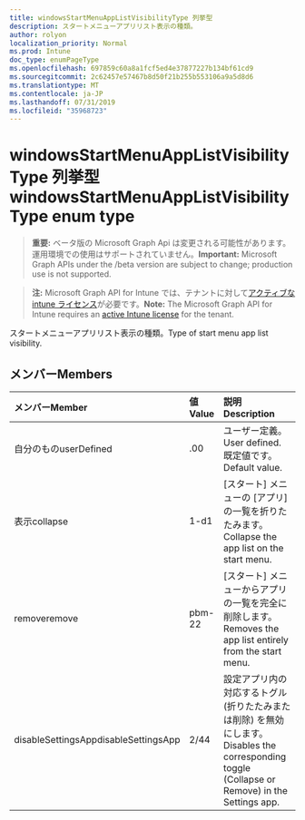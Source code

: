 ```yaml
---
title: windowsStartMenuAppListVisibilityType 列挙型
description: スタートメニューアプリリスト表示の種類。
author: rolyon
localization_priority: Normal
ms.prod: Intune
doc_type: enumPageType
ms.openlocfilehash: 697859c60a8a1fcf5ed4e37877227b134bf61cd9
ms.sourcegitcommit: 2c62457e57467b8d50f21b255b553106a9a5d8d6
ms.translationtype: MT
ms.contentlocale: ja-JP
ms.lasthandoff: 07/31/2019
ms.locfileid: "35968723"
---
```

# <a name="windowsstartmenuapplistvisibilitytype-enum-type"></a><span data-ttu-id="3eec1-103">windowsStartMenuAppListVisibilityType 列挙型</span><span class="sxs-lookup"><span data-stu-id="3eec1-103">windowsStartMenuAppListVisibilityType enum type</span></span>

> <span data-ttu-id="3eec1-104">**重要:** ベータ版の Microsoft Graph Api は変更される可能性があります。運用環境での使用はサポートされていません。</span><span class="sxs-lookup"><span data-stu-id="3eec1-104">**Important:** Microsoft Graph APIs under the /beta version are subject to change; production use is not supported.</span></span>

> <span data-ttu-id="3eec1-105">**注:** Microsoft Graph API for Intune では、テナントに対して[アクティブな intune ライセンス](https://go.microsoft.com/fwlink/?linkid=839381)が必要です。</span><span class="sxs-lookup"><span data-stu-id="3eec1-105">**Note:** The Microsoft Graph API for Intune requires an [active Intune license](https://go.microsoft.com/fwlink/?linkid=839381) for the tenant.</span></span>

<span data-ttu-id="3eec1-106">スタートメニューアプリリスト表示の種類。</span><span class="sxs-lookup"><span data-stu-id="3eec1-106">Type of start menu app list visibility.</span></span>

## <a name="members"></a><span data-ttu-id="3eec1-107">メンバー</span><span class="sxs-lookup"><span data-stu-id="3eec1-107">Members</span></span>
|<span data-ttu-id="3eec1-108">メンバー</span><span class="sxs-lookup"><span data-stu-id="3eec1-108">Member</span></span>|<span data-ttu-id="3eec1-109">値</span><span class="sxs-lookup"><span data-stu-id="3eec1-109">Value</span></span>|<span data-ttu-id="3eec1-110">説明</span><span class="sxs-lookup"><span data-stu-id="3eec1-110">Description</span></span>|
|:---|:---|:---|
|<span data-ttu-id="3eec1-111">自分のもの</span><span class="sxs-lookup"><span data-stu-id="3eec1-111">userDefined</span></span>|<span data-ttu-id="3eec1-112">.0</span><span class="sxs-lookup"><span data-stu-id="3eec1-112">0</span></span>|<span data-ttu-id="3eec1-113">ユーザー定義。</span><span class="sxs-lookup"><span data-stu-id="3eec1-113">User defined.</span></span> <span data-ttu-id="3eec1-114">既定値です。</span><span class="sxs-lookup"><span data-stu-id="3eec1-114">Default value.</span></span>|
|<span data-ttu-id="3eec1-115">表示</span><span class="sxs-lookup"><span data-stu-id="3eec1-115">collapse</span></span>|<span data-ttu-id="3eec1-116">1-d</span><span class="sxs-lookup"><span data-stu-id="3eec1-116">1</span></span>|<span data-ttu-id="3eec1-117">[スタート] メニューの [アプリ] の一覧を折りたたみます。</span><span class="sxs-lookup"><span data-stu-id="3eec1-117">Collapse the app list on the start menu.</span></span>|
|<span data-ttu-id="3eec1-118">remove</span><span class="sxs-lookup"><span data-stu-id="3eec1-118">remove</span></span>|<span data-ttu-id="3eec1-119">pbm-2</span><span class="sxs-lookup"><span data-stu-id="3eec1-119">2</span></span>|<span data-ttu-id="3eec1-120">[スタート] メニューからアプリの一覧を完全に削除します。</span><span class="sxs-lookup"><span data-stu-id="3eec1-120">Removes the app list entirely from the start menu.</span></span>|
|<span data-ttu-id="3eec1-121">disableSettingsApp</span><span class="sxs-lookup"><span data-stu-id="3eec1-121">disableSettingsApp</span></span>|<span data-ttu-id="3eec1-122">2/4</span><span class="sxs-lookup"><span data-stu-id="3eec1-122">4</span></span>|<span data-ttu-id="3eec1-123">設定アプリ内の対応するトグル (折りたたみまたは削除) を無効にします。</span><span class="sxs-lookup"><span data-stu-id="3eec1-123">Disables the corresponding toggle (Collapse or Remove) in the Settings app.</span></span>|





